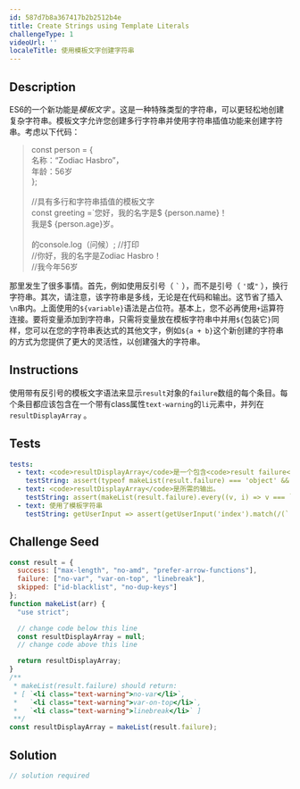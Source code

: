 ```yaml
---
id: 587d7b8a367417b2b2512b4e
title: Create Strings using Template Literals
challengeType: 1
videoUrl: ''
localeTitle: 使用模板文字创建字符串
---
```


## Description
<section id="description"> ES6的一个新功能是<dfn>模板文字</dfn> 。这是一种特殊类型的字符串，可以更轻松地创建复杂字符串。模板文字允许您创建多行字符串并使用字符串插值功能来创建字符串。考虑以下代码： <blockquote> const person = { <br>名称：“Zodiac Hasbro”， <br>年龄：56岁<br> }; <br><br> //具有多行和字符串插值的模板文字<br> const greeting =`您好，我的名字是$ {person.name}！ <br>我是$ {person.age}岁。 <br><br>的console.log（问候）; //打印<br> //你好，我的名字是Zodiac Hasbro！ <br> //我今年56岁<br></blockquote>那里发生了很多事情。首先，例如使用反引号（ <code>`</code> ），而不是引号（ <code>&#39;</code>或<code>&quot;</code> ），换行字符串。其次，请注意，该字符串是多线，无论是在代码和输出。这节省了插入<code>\n</code>串内。上面使用的<code>${variable}</code>语法是占位符。基本上，您不必再使用<code>+</code>运算符连接。要将变量添加到字符串，只需将变量放在模板字符串中并用<code>${</code>包装它<code>}</code>同样，您可以在您的字符串表达式的其他文字，例如<code>${a + b}</code>这个新创建的字符串的方式为您提供了更大的灵活性，以创建强大的字符串。 </section>

## Instructions
<section id="instructions">使用带有反引号的模板文字语法来显示<code>result</code>对象的<code>failure</code>数组的每个条目。每个条目都应该包含在一个带有class属性<code>text-warning</code>的<code>li</code>元素中，并列在<code>resultDisplayArray</code> 。 </section>

## Tests
<section id='tests'>

```yml
tests:
  - text: <code>resultDisplayArray</code>是一个包含<code>result failure</code>消息的数组。
    testString: assert(typeof makeList(result.failure) === 'object' && resultDisplayArray.length === 3, '<code>resultDisplayArray</code> is a list containing <code>result failure</code> messages.');
  - text: <code>resultDisplayArray</code>是所需的输出。
    testString: assert(makeList(result.failure).every((v, i) => v === `<li class="text-warning">${result.failure[i]}</li>` || v === `<li class='text-warning'>${result.failure[i]}</li>`), '<code>resultDisplayArray</code> is the desired output.');
  - text: 使用了模板字符串
    testString: getUserInput => assert(getUserInput('index').match(/(`.*\${.*}.*`)/), 'Template strings and expression interpolation should be used');

```

</section>

## Challenge Seed
<section id='challengeSeed'>

<div id='js-seed'>

```js
const result = {
  success: ["max-length", "no-amd", "prefer-arrow-functions"],
  failure: ["no-var", "var-on-top", "linebreak"],
  skipped: ["id-blacklist", "no-dup-keys"]
};
function makeList(arr) {
  "use strict";

  // change code below this line
  const resultDisplayArray = null;
  // change code above this line

  return resultDisplayArray;
}
/**
 * makeList(result.failure) should return:
 * [ `<li class="text-warning">no-var</li>`,
 *   `<li class="text-warning">var-on-top</li>`,
 *   `<li class="text-warning">linebreak</li>` ]
 **/
const resultDisplayArray = makeList(result.failure);

```

</div>



</section>

## Solution
<section id='solution'>

```js
// solution required
```
</section>
